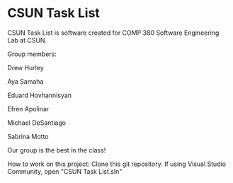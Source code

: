 # CSUN Task List

CSUN Task List is software created for COMP 380 Software Engineering Lab at CSUN.

Group members:

Drew Hurley

Aya Samaha

Eduard Hovhannisyan

Efren Apolinar

Michael DeSantiago

Sabrina Motto

Our group is the best in the class!

How to work on this project:
Clone this git repository. If using Visual Studio Community, open "CSUN Task List.sln"


